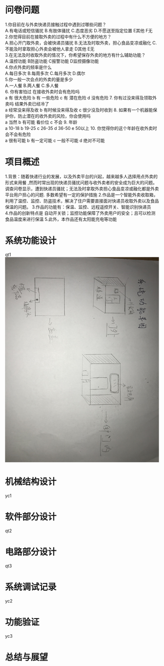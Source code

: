 
# 问卷问题  
1.你目前在与外卖快递员接触过程中遇到过哪些问题？  
A.有电话或短信骚扰 B.有肢体骚扰 C.态度恶劣 D.不愿送至指定位置 E其他 F无  
2.你觉得目前在接取外卖的过程中有什么不方便的地方？  
A.担心开门取外卖，会被快递员骚扰 B.无法及时取外卖，担心食品变凉或融化 C.不能及时拿取担心外卖会被他人拿走 D其他 E无  
3.在无法及时收取外卖的情况下，你希望保存外卖的地方有什么辅助功能？  
A.温控功能 B防盗功能 C报警功能 D监控摄像功能  
4.你点外卖的频率是什么  
A.每日多次 B.每周多次 C.每月多次 D.偶尔  
5.你一般一次会点的外卖的量是多少  
A.一人餐 B.两人餐 C.多人餐  
6. 你有害怕过 在接收外卖时会有危险吗  
 a  有 很大危险
 b 有 一些危险
 c 有 潜在危险
 d 没有危险
7. 你有过没来得及领取外卖吗 结果外卖已经冷了  
 a 经常没来得及收
 b 有时候没来得及收
 c 很少没及时收到
8. 如果有一个机器能保护你，防止潜在的收外卖的风险，你会使用吗   
 a 当然
 b 有可能 看价位
 c 不会
9. 年龄  
 a 10-18
 b 19-25
 c 26-35
 d 36-50
 e 50以上
10. 你觉得你的这个年龄在收外卖时会不会有危险  
 a 很有可能
 b 有一定可能
 c 一般不可能
 d 绝对不可能

# 项目概述  
1.背景：随着快递行业的发展，以及外卖平台的兴起，越来越多人选择用点外卖的形式来用餐 ,然而时常出现的快递员骚扰问题与收外卖者的安全成为巨大的问题。 调查问卷显示，遭到快递员骚扰；无法及时拿取外卖担心食品变凉或融化都是外卖平台用户担心的问题. 多数希望有一定的保护措施 
2.作品是一个智能外卖收取箱，利用了温控、监控、防盗技术，解决了住户需要直接面对快递员收取外卖以及食品保温的问题。 
3.作品的功能有：保温、监控、远程遥控开关、智能识别快递员  
4.作品的创新特点是 自动开关锁；监控功能保障了外卖用户的安全；且可以检测食品温度来进行保温 
5.此外，本作品还有太阳能充电等功能

# 系统功能设计
qt1
![Aaron Swartz](https://github.com/CASTIC2019/Team/blob/master/takeout/yuchen/WechatIMG221.jpeg)
# 机械结构设计
yc1  
# 软件部分设计
qt2
# 电路部分设计
qt3
# 系统调试记录
yc2  
# 功能验证
yc3  
# 总结与展望
